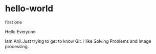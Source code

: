 # hello-world
first one

Hello Everyone

Iam Anil.Just trying to get to know Git.
I like Solving Problems and Image processing.
